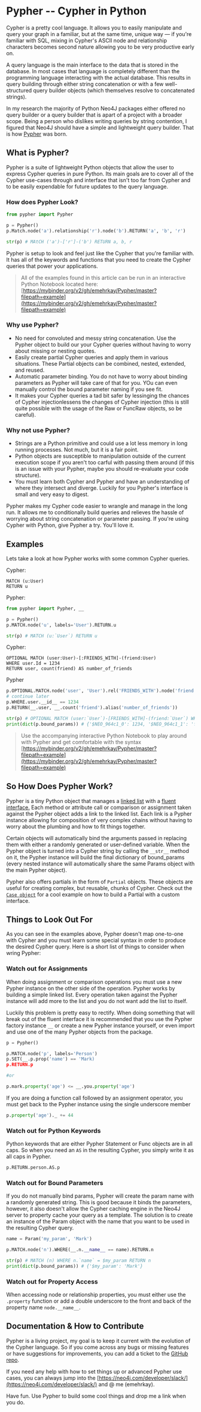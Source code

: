 # Pypher -- Cypher in Python

Cypher is a pretty cool language. It allows you to easily manipulate and query your graph in a familiar, but at the same time, unique way — if you're familiar with SQL, mixing in Cypher's ASCII node and relationship characters becomes second nature allowing you to be very productive early on.

A query language is the main interface to the data that is stored in the database. In most cases that language is completely different than the programming language interacting with the actual database. This results in query building through either string concatenation or with a few well-structured query builder objects (which themselves resolve to concatenated strings).

In my research the majority of Python Neo4J packages either offered no query builder or a query builder that is apart of a project with a broader scope. Being a person who dislikes writing queries by string contention, I figured that Neo4J should have a simple and lightweight query builder. That is how [Pypher](https://github.com/emehrkay/Pypher) was born.

## What is Pypher?

Pypher is a suite of lightweight Python objects that allow the user to express Cypher queries in pure Python. Its main goals are to cover all of the Cypher use-cases through and interface that isn't too far from Cypher and to be easily expendable for future updates to the query language.

### How does Pypher Look?

```python
from pypher import Pypher

p = Pypher()
p.Match.node('a').relationship('r').node('b').RETURN('a', 'b', 'r')

str(p) # MAtCH ('a')-['r']-('b') RETURN a, b, r
```

Pypher is setup to look and feel just like the Cypher that you're familiar with. It has all of the keywords and functions that you need to create the Cypher queries that power your applications.

> All of the examples found in this article can be run in an interactive Python Notebook located here: [https://mybinder.org/v2/gh/emehrkay/Pypher/master?filepath=example](https://mybinder.org/v2/gh/emehrkay/Pypher/master?filepath=example)

### Why use Pypher?

* No need for convoluted and messy string concatenation. Use the Pypher object to build our your Cypher queries without having to worry about missing or nesting quotes.
* Easily create partial Cypher queries and apply them in various situations. These Partial objects can be combined, nested, extended, and reused.
* Automatic parameter binding. You do not have to worry about binding parameters as Pypher will take care of that for you. YOu can even manually control the bound parameter naming if you see fit.
* It makes your Cypher queries a tad bit safer by lessinging the chances of Cypher injectionlessens the changes of Cypher injection (this is still quite possible with the usage of the Raw or FuncRaw objects, so be careful).

### Why not use Pypher?

* Strings are a Python primitive and could use a lot less memory in long running processes. Not much, but it is a fair point.
* Python objects are susceptible to manipulation outside of the current execution scope if you aren't too carful with passing them around (if this is an issue with your Pypher, maybe you should re-evaluate your code structure).
* You must learn both Cypher and Pypher and have an understanding of where they intersect and diverge. Luckily for you Pypher's interface is small and very easy to digest.

Pypher makes my Cypher code easier to wrangle and manage in the long run. It allows me to conditionally build queries and relieves the hassle of worrying about string concatenation or parameter passing. If you're using Cypher with Python, give Pypher a try. You'll love it.

## Examples

Lets take a look at how Pypher works with some common Cypher queries.

Cypher:

```cypher
MATCH (u:User)
RETURN u
```

Pypher:

```python
from pypher import Pypher, __

p = Pypher()
p.MATCH.node('u', labels='User').RETURN.u

str(p) # MATCH (u:`User`) RETURN u
```

Cypher:

```cypher
OPTIONAL MATCH (user:User)-[:FRIENDS_WITH]-(friend:User)
WHERE user.Id = 1234
RETURN user, count(friend) AS number_of_friends
```

Pypher

```python
p.OPTIONAL.MATCH.node('user', 'User').rel('FRIENDS_WITH').node('friend', 'User')
# continue later
p.WHERE.user.__id__ == 1234
p.RETURN(__.user, __.count('friend').alias('number_of_friends'))

str(p) # OPTIONAL MATCH (user:`User`)-[FRIENDS_WITH]-(friend:`User`) WHERE user.`id` = $NEO_964c1_0 RETURN user, count($NEO_964c1_1) AS $NEO_964c1_2
print(dict(p.bound_params)) # {'$NEO_964c1_0': 1234, '$NEO_964c1_1': 'friend', '$NEO_964c1_2': 'number_of_friends'}
```

> Use the accompanying interactive Python Notebook to play around with Pypher and get comfortable with the syntax [https://mybinder.org/v2/gh/emehrkay/Pypher/master?filepath=example](https://mybinder.org/v2/gh/emehrkay/Pypher/master?filepath=example)

## So How Does Pypher Work?

Pypher is a tiny Python object that manages a [linked list](https://en.wikipedia.org/wiki/Linked_list) with a [fluent interface.](https://en.wikipedia.org/wiki/Fluent_interface) Each method or attribute call or comparison or assignment taken against the Pypher object adds a link to the linked list. Each link is a Pypher instance allowing for composition of very complex chains without having to worry about the plumbing and how to fit things together.

Certain objects will automatically bind the arguments passed in replacing them with either a randomly generated or user-defined variable. When the Pypher object is turned into a Cypher string by calling the `__str__` method on it, the Pypher instance will build the final dictionary of bound_params (every nested instance will automatically share the same Params object with the main Pypher object).

Pypher also offers partials in the form of `Partial` objects. These objects are useful for creating complex, but reusable, chunks of Cypher. Check out the [`Case object`](https://github.com/emehrkay/Pypher/blob/master/pypher/partial.py#L232) for a cool example on how to build a Partial with a custom interface.

## Things to Look Out For

As you can see in the examples above, Pypher doesn't map one-to-one with Cypher and you must learn some special syntax in order to produce the desired Cypher query. Here is a short list of things to consider when wring Pypher:

### Watch out for Assignments

When doing assignment or comparison operations you must use a new Pypher instance on the other side of the operation. Pypher works by building a simple linked list. Every operation taken against the Pypher instance will add more to the list and you do not want add the list to itself.

Luckily this problem is pretty easy to rectify. When doing something that will break out of the fluent interface it is recommended that you use the Pypher factory instance `__` or create a new Pypher instance yourself, or even import and use one of the many Pypher objects from the package.

```python
p = Pypher()

p.MATCH.node('p', labels='Person')
p.SET(__.p.prop('name') == 'Mark)
p.RETURN.p

#or

p.mark.property('age') <= __.you.property('age')
```

If you are doing a function call followed by an assignment operator, you must get back to the Pypher instance using the single underscore member

```python
p.property('age')._ += 44
```

### Watch out for Python Keywords

Python keywords that are either Pypher Statement or Func objects are in all caps. So when you need an `AS` in the resulting Cypher, you simply write it as all caps in Pypher.

```python
p.RETURN.person.AS.p
```

### Watch out for Bound Parameters

If you do not manually bind params, Pypher will create the param name with a randomly generated string. This is good because it binds the parameters, however, it also doesn't allow the Cypher caching engine in the Neo4J server to property cache your query as a template. The solution is to create an instance of the Param object with the name that you want to be used in the resulting Cypher query.

```python
name = Param('my_param', 'Mark')

p.MATCH.node('n').WHERE(__.n.__name__ == name).RETURN.n

str(p) # MATCH (n) WHERE n.`name` = $my_param RETURN n
print(dict(p.bound_params)) # {'$my_param': 'Mark'}
```

### Watch out for Property Access

When accessing node or relationship properties, you must either use the `.property` function or add a double underscore to the front and back of the property name `node.__name__`.

## Documentation & How to Contribute

Pypher is a living project, my goal is to keep it current with the evolution of the Cypher language. So if you come across any bugs or missing features or have suggestions for improvements, you can add a ticket to the [GitHub repo](https://github.com/emehrkay/Pypher).

If you need any help with how to set things up or advanced Pypher use cases, you can always jump into the [https://neo4j.com/developer/slack/](https://neo4j.com/developer/slack/) and @ me (emehrkay).

Have fun. Use Pypher to build some cool things and drop me a link when you do.